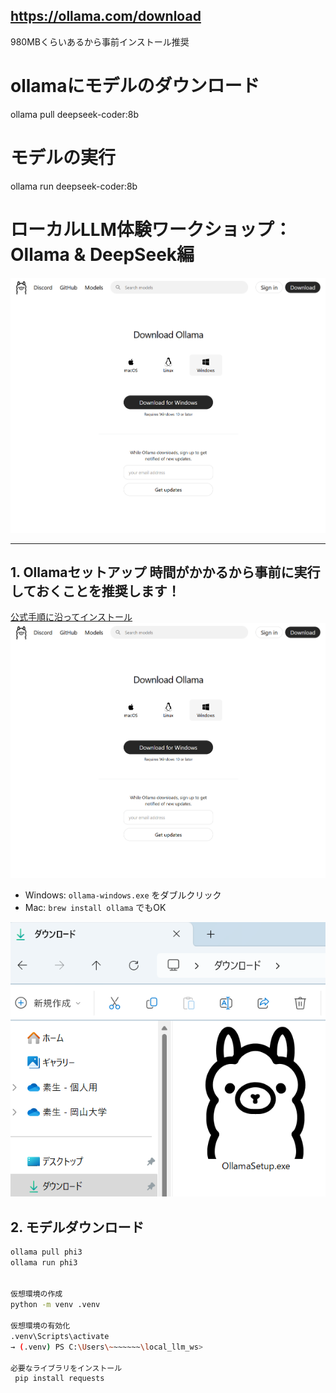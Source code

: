  ## https://ollama.com/download
 980MBくらいあるから事前インストール推奨

# ollamaにモデルのダウンロード
 ollama pull deepseek-coder:8b

# モデルの実行
 ollama run deepseek-coder:8b


# ローカルLLM体験ワークショップ：Ollama & DeepSeek編

![構成図](./demo-image/ollama.png)

---

## 1. Ollamaセットアップ 時間がかかるから事前に実行しておくことを推奨します！

[公式手順に沿ってインストール](https://ollama.com/download)
![インストール時の画面](./demo-image/ollama.png)

- Windows: `ollama-windows.exe` をダブルクリック
- Mac: `brew install ollama` でもOK

![これを実行](./demo-image/image.png)

## 2. モデルダウンロード

```bash
ollama pull phi3
ollama run phi3


仮想環境の作成
python -m venv .venv

仮想環境の有効化
.venv\Scripts\activate
→ (.venv) PS C:\Users\~~~~~~~\local_llm_ws>

必要なライブラリをインストール
 pip install requests


